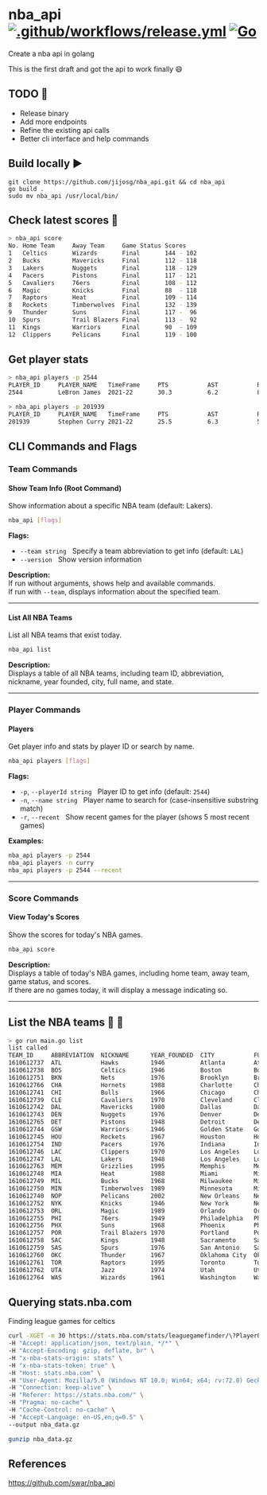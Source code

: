 # nba_api [![.github/workflows/release.yml](https://github.com/jijosg/nba_api/actions/workflows/release.yml/badge.svg)](https://github.com/jijosg/nba_api/actions/workflows/release.yml) [![Go](https://github.com/jijosg/nba_api/actions/workflows/go.yml/badge.svg)](https://github.com/jijosg/nba_api/actions/workflows/go.yml)

Create a nba api in golang

This is the first draft and got the api to work finally :smile:

## TODO :notebook_with_decorative_cover:
- Release binary
- Add more endpoints
- Refine the existing api calls
- Better cli interface and help commands

## Build locally :arrow_forward:

```
git clone https://github.com/jijosg/nba_api.git && cd nba_api
go build .
sudo mv nba_api /usr/local/bin/
```
## Check latest scores :rocket:

```bash
> nba_api score 
No. Home Team     Away Team     Game Status Scores   
1   Celtics       Wizards       Final       144 - 102
2   Bucks         Mavericks     Final       112 - 118
3   Lakers        Nuggets       Final       118 - 129
4   Pacers        Pistons       Final       117 - 121
5   Cavaliers     76ers         Final       108 - 112
6   Magic         Knicks        Final       88  - 118
7   Raptors       Heat          Final       109 - 114
8   Rockets       Timberwolves  Final       132 - 139
9   Thunder       Suns          Final       117 -  96
10  Spurs         Trail Blazers Final       113 -  92
11  Kings         Warriors      Final       90  - 109
12  Clippers      Pelicans      Final       119 - 100
```

## Get player stats
```bash
> nba_api players -p 2544
PLAYER_ID     PLAYER_NAME   TimeFrame     PTS           AST           REB           PIE           
2544          LeBron James  2021-22       30.3          6.2           8.2           0.18          

> nba_api players -p 201939
PLAYER_ID     PLAYER_NAME   TimeFrame     PTS           AST           REB           PIE           
201939        Stephen Curry 2021-22       25.5          6.3           5.2           0.155  
```

## CLI Commands and Flags

### Team Commands

#### Show Team Info (Root Command)

Show information about a specific NBA team (default: Lakers).

```bash
nba_api [flags]
```

**Flags:**
- `--team string` &nbsp;&nbsp;Specify a team abbreviation to get info (default: `LAL`)
- `--version` &nbsp;&nbsp;Show version information

**Description:**  
If run without arguments, shows help and available commands.  
If run with `--team`, displays information about the specified team.

---

#### List All NBA Teams

List all NBA teams that exist today.

```bash
nba_api list
```

**Description:**  
Displays a table of all NBA teams, including team ID, abbreviation, nickname, year founded, city, full name, and state.

---

### Player Commands

#### Players

Get player info and stats by player ID or search by name.

```bash
nba_api players [flags]
```

**Flags:**
- `-p`, `--playerId string` &nbsp;&nbsp;Player ID to get info (default: `2544`)
- `-n`, `--name string` &nbsp;&nbsp;Player name to search for (case-insensitive substring match)
- `-r`, `--recent` &nbsp;&nbsp;Show recent games for the player (shows 5 most recent games)

**Examples:**
```bash
nba_api players -p 2544
nba_api players -n curry
nba_api players -p 2544 --recent
```

---

### Score Commands

#### View Today's Scores

Show the scores for today's NBA games.

```bash
nba_api score
```

**Description:**  
Displays a table of today's NBA games, including home team, away team, game status, and scores.  
If there are no games today, it will display a message indicating so.

---
## List the NBA teams :basketball: :notebook:

```bash
> go run main.go list 
list called
TEAM_ID     ABBREVIATION  NICKNAME      YEAR_FOUNDED  CITY           FULLNAME                STATE
1610612737  ATL           Hawks         1946          Atlanta        Atlanta Hawks           Atlanta
1610612738  BOS           Celtics       1946          Boston         Boston Celtics          Massachusetts
1610612751  BKN           Nets          1976          Brooklyn       Brooklyn Nets           New York
1610612766  CHA           Hornets       1988          Charlotte      Charlotte Hornets       North Carolina
1610612741  CHI           Bulls         1966          Chicago        Chicago Bulls           Illinois
1610612739  CLE           Cavaliers     1970          Cleveland      Cleveland Cavaliers     Ohio
1610612742  DAL           Mavericks     1980          Dallas         Dallas Mavericks        Texas
1610612743  DEN           Nuggets       1976          Denver         Denver Nuggets          Colorado
1610612765  DET           Pistons       1948          Detroit        Detroit Pistons         Michigan
1610612744  GSW           Warriors      1946          Golden State   Golden State Warriors   California
1610612745  HOU           Rockets       1967          Houston        Houston Rockets         Texas
1610612754  IND           Pacers        1976          Indiana        Indiana Pacers          Indiana
1610612746  LAC           Clippers      1970          Los Angeles    Los Angeles Clippers    California
1610612747  LAL           Lakers        1948          Los Angeles    Los Angeles Lakers      California
1610612763  MEM           Grizzlies     1995          Memphis        Memphis Grizzlies       Tennessee
1610612748  MIA           Heat          1988          Miami          Miami Heat              Florida
1610612749  MIL           Bucks         1968          Milwaukee      Milwaukee Bucks         Wisconsin
1610612750  MIN           Timberwolves  1989          Minnesota      Minnesota Timberwolves  Minnesota
1610612740  NOP           Pelicans      2002          New Orleans    New Orleans Pelicans    Louisiana
1610612752  NYK           Knicks        1946          New York       New York Knicks         New York
1610612753  ORL           Magic         1989          Orlando        Orlando Magic           Florida
1610612755  PHI           76ers         1949          Philadelphia   Philadelphia 76ers      Pennsylvania
1610612756  PHX           Suns          1968          Phoenix        Phoenix Suns            Arizona
1610612757  POR           Trail Blazers 1970          Portland       Portland Trail Blazers  Oregon
1610612758  SAC           Kings         1948          Sacramento     Sacramento Kings        California
1610612759  SAS           Spurs         1976          San Antonio    San Antonio Spurs       Texas
1610612760  OKC           Thunder       1967          Oklahoma City  Oklahoma City Thunder   Oklahoma
1610612761  TOR           Raptors       1995          Toronto        Toronto Raptors         Ontario
1610612762  UTA           Jazz          1974          Utah           Utah Jazz               Utah
1610612764  WAS           Wizards       1961          Washington     Washington Wizards      District of Columbia
```

## Querying stats.nba.com
Finding league games for celtics
```bash
curl -XGET -m 30 https://stats.nba.com/stats/leaguegamefinder/\?PlayerOrTeam\='T'\&\&TeamID\=1610612738 \
-H "Accept: application/json, text/plain, */*" \
-H "Accept-Encoding: gzip, deflate, br" \
-H "x-nba-stats-origin: stats" \
-H "x-nba-stats-token: true" \
-H "Host: stats.nba.com" \
-H "User-Agent: Mozilla/5.0 (Windows NT 10.0; Win64; x64; rv:72.0) Gecko/20100101 Firefox/72.0" \
-H "Connection: keep-alive" \
-H "Referer: https://stats.nba.com/" \
-H "Pragma: no-cache" \
-H "Cache-Control: no-cache" \
-H "Accept-Language: en-US,en;q=0.5" \
--output nba_data.gz

gunzip nba_data.gz
```

## References
https://github.com/swar/nba_api
